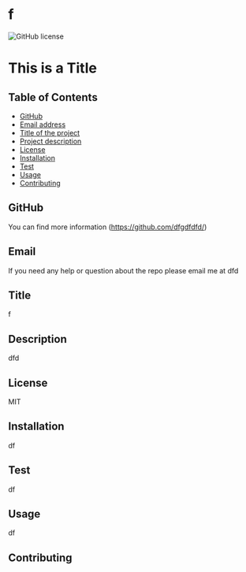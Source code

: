 # f
  
  ![GitHub license](https://img.shields.io/badge/license-MIT-blue.svg)

  # This is a Title
  
  ## Table of Contents
  - [GitHub](#GitHub)
  - [Email address](#Email)
  - [Title of the project](#Title)
  - [Project description](#Description)
  - [License](#License)
  - [Installation](#Installation)
  - [Test](#test)
  - [Usage](#Usage)
  - [Contributing](#Contributing)

  ## GitHub
  You can find more information (https://github.com/dfgdfdfd/)

  ## Email
  If you need any help or question about the repo please email me at dfd

  ## Title
  f

  ## Description
  dfd

  ## License
  MIT

  ## Installation
  df

  ## Test
  df

  ## Usage
  df

  ## Contributing
  

  